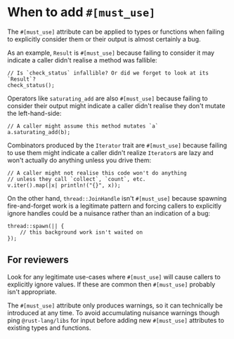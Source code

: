 # When to add `#[must_use]`

The `#[must_use]` attribute can be applied to types or functions when failing to explicitly consider them or their output is almost certainly a bug.

As an example, `Result` is `#[must_use]` because failing to consider it may indicate a caller didn't realise a method was fallible:

```rust,ignore
// Is `check_status` infallible? Or did we forget to look at its `Result`?
check_status();
```

Operators like `saturating_add` are also `#[must_use]` because failing to consider their output might indicate a caller didn't realise they don't mutate the left-hand-side:

```rust,ignore
// A caller might assume this method mutates `a`
a.saturating_add(b);
```

Combinators produced by the `Iterator` trait are `#[must_use]` because failing to use them might indicate a caller didn't realize `Iterator`s are lazy and won't actually do anything unless you drive them:

```rust,ignore
// A caller might not realise this code won't do anything
// unless they call `collect`, `count`, etc.
v.iter().map(|x| println!("{}", x));
```

On the other hand, `thread::JoinHandle` isn't `#[must_use]` because spawning fire-and-forget work is a legitimate pattern and forcing callers to explicitly ignore handles could be a nuisance rather than an indication of a bug:

```rust,ignore
thread::spawn(|| {
    // this background work isn't waited on
});
```

## For reviewers

Look for any legitimate use-cases where `#[must_use]` will cause callers to explicitly ignore values. If these are common then `#[must_use]` probably isn't appropriate.

The `#[must_use]` attribute only produces warnings, so it can technically be introduced at any time. To avoid accumulating nuisance warnings though ping `@rust-lang/libs` for input before adding new `#[must_use]` attributes to existing types and functions.
